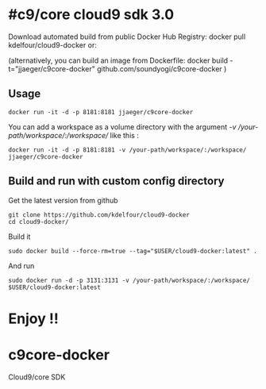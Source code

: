 #c9/core cloud9 sdk 3.0
=============


Download automated build from public Docker Hub Registry: docker pull kdelfour/cloud9-docker
or:

(alternatively, you can build an image from Dockerfile: docker build -t="jjaeger/c9core-docker" github.com/soundyogi/c9core-docker  )

## Usage

    docker run -it -d -p 8181:8181 jjaeger/c9core-docker
    
You can add a workspace as a volume directory with the argument *-v /your-path/workspace/:/workspace/* like this :

    docker run -it -d -p 8181:8181 -v /your-path/workspace/:/workspace/ jjaeger/c9core-docker
    
## Build and run with custom config directory

Get the latest version from github

    git clone https://github.com/kdelfour/cloud9-docker
    cd cloud9-docker/

Build it

    sudo docker build --force-rm=true --tag="$USER/cloud9-docker:latest" .
    
And run

    sudo docker run -d -p 3131:3131 -v /your-path/workspace/:/workspace/ $USER/cloud9-docker:latest
    
Enjoy !!    
=======
# c9core-docker
Cloud9/core SDK
